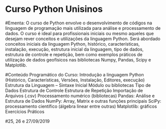 # Curso Python Unisinos
#Ementa:
O curso de Python envolve o desenvolvimento de códigos na linguagem de programação mais utilizada para análise e processamento de dados. O curso é ideal para profissionais iniciais ou mesmo aqueles que desejam rever conceitos e utilizações da linguagem Python. Será abordado conceitos iniciais da linguagem Python, histórico, características, instalação, execução, estrutura inicial da linguagem, tipo de dados, estrutura de controle e repetição, bem como exemplos práticos de utilização de dados geofísicos nas bibliotecas Numpy, Pandas, Scipy e Matplotlib.

#Conteúdo Programático do Curso:
Introdução a linguagem Python (Histórico, Características, Versões, Instalação, Editores, execução)
Estrutura da Linguagem – Sintaxe Inicial
Módulo ou bibliotecas
Tipo de Dados
Estrutura de Controle
Estrutura de Repetição
Importação de Arquivos (.csv)
Processamento numérico (bibliotecas)
Pandas: Análise e Estrutura de Dados
NumPy: Array, Matrix e outras funções principais
SciPy: processamento científico (álgebra linear entre outras)
Matplotlib: gráficos
Exercícios Práticos

#25, 26 e 27/09/2019


